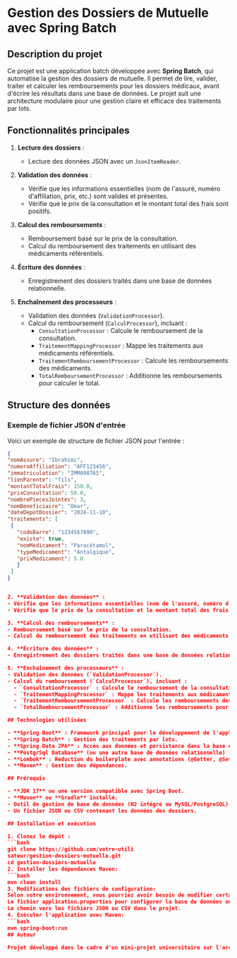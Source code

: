 # Gestion des Dossiers de Mutuelle avec Spring Batch

## Description du projet

Ce projet est une application batch développée avec **Spring Batch**, qui automatise la gestion des dossiers de mutuelle. Il permet de lire, valider, traiter et calculer les remboursements pour les dossiers médicaux, avant d'écrire les résultats dans une base de données. Le projet suit une architecture modulaire pour une gestion claire et efficace des traitements par lots.

## Fonctionnalités principales

1. **Lecture des dossiers** :
   - Lecture des données JSON avec un `JsonItemReader`.

2. **Validation des données** :
   - Vérifie que les informations essentielles (nom de l'assuré, numéro d'affiliation, prix, etc.) sont valides et présentes.
   - Vérifie que le prix de la consultation et le montant total des frais sont positifs.

3. **Calcul des remboursements** :
   - Remboursement basé sur le prix de la consultation.
   - Calcul du remboursement des traitements en utilisant des médicaments référentiels.

4. **Écriture des données** :
   - Enregistrement des dossiers traités dans une base de données relationnelle.

5. **Enchaînement des processeurs** :
   - Validation des données (`ValidationProcessor`).
   - Calcul du remboursement (`CalculProcessor`), incluant :
     - `ConsultationProcessor` : Calcule le remboursement de la consultation.
     - `TraitementMappingProcessor` : Mappe les traitements aux médicaments référentiels.
     - `TraitementRemboursementProcessor` : Calcule les remboursements des médicaments.
     - `TotalRemboursementProcessor` : Additionne les remboursements pour calculer le total.

## Structure des données

### Exemple de fichier JSON d'entrée

Voici un exemple de structure de fichier JSON pour l'entrée :

   ```json
  {
  "nomAssure": "Ibrahimi",
  "numeroAffiliation": "AFF123456",
  "immatriculation": "IMM098765",
  "lienParente": "fils",
  "montantTotalFrais": 150.0,
  "prixConsultation": 50.0,
  "nombrePiecesJointes": 3,
  "nomBeneficiaire": "Omar",
  "dateDepotDossier": "2024-11-10",
  "traitements": [
    {
      "codeBarre": "1234567890",
      "existe": true,
      "nomMedicament": "Paracétamol",
      "typeMedicament": "Antalgique",
      "prixMedicament": 5.0
      }
    ]
  }


2. **Validation des données** :
   - Vérifie que les informations essentielles (nom de l'assuré, numéro d'affiliation, prix, etc.) sont valides et présentes.
   - Vérifie que le prix de la consultation et le montant total des frais sont positifs.

3. **Calcul des remboursements** :
   - Remboursement basé sur le prix de la consultation.
   - Calcul du remboursement des traitements en utilisant des médicaments référentiels.

4. **Écriture des données** :
   - Enregistrement des dossiers traités dans une base de données relationnelle.

5. **Enchaînement des processeurs** :
   - Validation des données (`ValidationProcessor`).
   - Calcul du remboursement (`CalculProcessor`), incluant :
     - `ConsultationProcessor` : Calcule le remboursement de la consultation.
     - `TraitementMappingProcessor` : Mappe les traitements aux médicaments référentiels.
     - `TraitementRemboursementProcessor` : Calcule les remboursements des médicaments.
     - `TotalRemboursementProcessor` : Additionne les remboursements pour calculer le total.

## Technologies utilisées

- **Spring Boot** : Framework principal pour le développement de l'application.
- **Spring Batch** : Gestion des traitements par lots.
- **Spring Data JPA** : Accès aux données et persistance dans la base de données.
- **PostgrSql Database** (ou une autre base de données relationnelle) : Base de données pour stocker les résultats.
- **Lombok** : Réduction du boilerplate avec annotations (@Getter, @Setter, etc.).
- **Maven** : Gestion des dépendances.

## Prérequis

- **JDK 17** ou une version compatible avec Spring Boot.
- **Maven** ou **Gradle** installé.
- Outil de gestion de base de données (H2 intégré ou MySQL/PostgreSQL).
- Un fichier JSON ou CSV contenant les données des dossiers.

## Installation et exécution

1. Clonez le dépôt :
   ```bash
   git clone https://github.com/votre-utili
   sateur/gestion-dossiers-mutuelle.git
   cd gestion-dossiers-mutuelle
2. Installer les dépendances Maven:
   ```bash
   mvn clean install
3. Modifications des fichiers de configuration:
   Selon votre environnement, vous pourriez avoir besoin de modifier certains fichiers de configuration :
   Le fichier application.properties pour configurer la base de données ou d'autres paramètres.
   Le chemin vers les fichiers JSON ou CSV dans le projet.
4. Exécuter l'application avec Maven:
   ```bash
   mvn spring-boot:run
## Auteur

Projet développé dans le cadre d'un mini-projet universitaire sur l'architecture logicielle (2024/2025).
